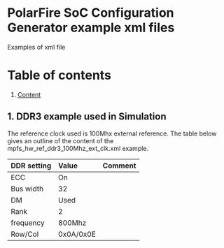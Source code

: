# PolarFire SoC Configuration Generator example xml files
Examples of xml file

# Table of contents
1. [ Content ](#DDR3)

## 1. DDR3 example used in Simulation <a name="DDR3"></a>
The reference clock used is 100Mhx external reference.
The table below gives an outline of the content of the mpfs_hw_ref_ddr3_100Mhz_ext_clk.xml example.

| DDR setting                                   | Value       | Comment |
| :-------------------------------------------- |:------------------|:------------------| 
| ECC                                     | On        ||
| Bus width               | 32|   |
| DM                            | Used |    |
| Rank                          | 2|    |
| frequency     | 800Mhz |    |
| Row/Col     | 0x0A/0x0E |    |

